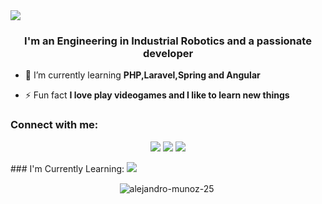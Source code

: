  <img align="center" src="https://capsule-render.vercel.app/api?type=wave&color=gradient&height=300&section=header&text=Hi 👋, I'm Alejandro&fontSize=40">
 
<h3 align="center">I'm an Engineering in Industrial Robotics and a passionate developer</h3>

- 🌱 I’m currently learning **PHP,Laravel,Spring and Angular**

- ⚡ Fun fact **I love play videogames and I like to learn new things**

### Connect with me:
<p align="center">
<a href="https://www.linkedin.com/in/alejandro-munoz-c/"><img src="https://img.shields.io/badge/LinkedIn-0077B5?style=for-the-badge&logo=linkedin&logoColor=white"></a>
<a href="https://alejandro-munoz.web.app/"><img src="https://img.shields.io/badge/Portfolio-0A0A0A?style=for-the-badge&logo=dev.to&logoColor=white"></a> 
<a href="https://www.leetcode.com/alejaandromunoz25"><img src="https://img.shields.io/badge/LeetCode-FF5733?style=for-the-badge&logo=leetcode&logoColor=white"></a>
</p>
### I'm Currently Learning:
<img src="https://img.shields.io/badge/TypeScript-007ACC?style=for-the-badge&logo=typescript&logoColor=white">
<!--<h3 align="left">Languages</h3>
<hr>
<p align="center">
<a href="https://www.cprogramming.com/" target="_blank"> <img src="./images/cplus.png" alt="c" width="40" height="40"/> </a>
<a href="https://www.w3schools.com/css/" target="_blank"> <img src="./images/css.png" alt="css3" width="40" height="40"/> </a>
<a href="https://www.w3.org/html/" target="_blank"> <img src="/images/html.png" alt="html5" width="40" height="40"/> </a>
<a href="https://www.java.com" target="_blank"> <img src="/images/java.png" alt="java" width="60" height="50"/> </a> 
<a href="https://developer.mozilla.org/en-US/docs/Web/JavaScript" target="_blank"> <img src="/images/js.png" alt="javascript" width="40" height="40"/> </a>
<a href="https://www.mathworks.com/" target="_blank"> <img src="/images/matlab.png" alt="matlab" width="100" height="40"/> </a> 
<a href="https://www.php.net" target="_blank"> <img src="/images/php.png" alt="php" width="50" height="50"/> </a> 
</p>
<h3>DataBase</h3>
<hr>
<p align="center">
<a href="https://www.mongodb.com/" target="_blank"> <img src="/images/mongodb.svg" alt="mongodb" width="60" height="50"/> </a> 
<a href="https://www.mysql.com/" target="_blank"> <img src="/images/mysql.png" alt="mysql" width="60" height="50"/> </a> 
<a href="https://www.postgresql.org" target="_blank"> <img src="/images/postgre.png" alt="postgresql" width="60" height="50"/> </a> 
</p>
<h3>Frameworks</h3>
<hr>
<p  align="center">
<a href="https://angular.io" target="_blank"><img src="/images/angular.png" alt="angularjs" width="60" height="50"/> </a> 
<a href="https://flutter.dev" target="_blank"> <img src="/images/flutter.svg" alt="flutter" width="60" height="50"/> </a> 
<a href="https://spring.io/" target="_blank"> <img src="/images/spring.svg" alt="spring" width="60" height="50"/> </a>
<a href="https://getbootstrap.com" target="_blank"> <img src="/images/bootstrap.svg" alt="bootstrap" width="60" height="40"/> </a> 

</p>
<h3>Tools</h3>
<hr>
<p  align="center">
<a href="https://firebase.google.com/" target="_blank"><img src="/images/firebase.png" alt="firebase" width="70" height="40"/></a>
<a href="https://heroku.com" target="_blank"> <img src="/images/heroku.svg" alt="heroku" width="70" height="40"/> </a> 
<a href="https://www.linux.org/" target="_blank"> <img src="/images/ubuntu.png" alt="linux" width="40" height="40"/> </a>
<a href="https://postman.com" target="_blank"> <img src="/images/postman.svg" alt="postman" width="70" height="40"/> </a> 
<a href="https://git-scm.com/" target="_blank"> <img src="/images/git.svg" alt="git" width="60" height="40"/> </a> 
</p>
 <p align="center">
 <a href="https://developer.android.com" target="_blank">
  <img src="https://www.vectorlogo.zone/logos/android/android-icon.svg" alt="android" width="40" height="40"/>
 </a> 
</p>
-->
 
</br>
<p align="center"><img align="center" src="https://github-readme-stats.vercel.app/api/top-langs?username=alejandro-munoz-25&show_icons=true&theme=radical&locale=en&layout=compact" alt="alejandro-munoz-25" />&nbsp;
</p>
</br>
